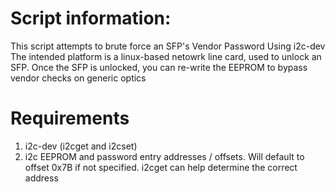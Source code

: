 # Script information:
This script attempts to brute force an SFP's Vendor Password Using i2c-dev
The intended platform is a linux-based netowrk line card, used to unlock an SFP.
Once the SFP is unlocked, you can re-write the EEPROM to bypass vendor checks on generic optics

# Requirements
 1) i2c-dev (i2cget and i2cset)
 2) i2c EEPROM and password entry addresses / offsets. Will default to offset 0x7B if not specified. i2cget can help determine the correct address
